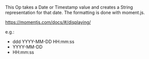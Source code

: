 This Op takes a Date or Timestamp value and creates a String representation for that date.
The formatting is done with moment.js.

https://momentjs.com/docs/#/displaying/

e.g.:

- ddd YYYY-MM-DD HH:mm:ss
- YYYY-MM-DD
- HH:mm:ss
